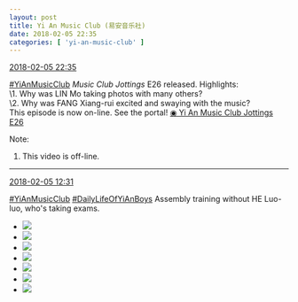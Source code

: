 ```yaml
---
layout: post
title: Yi An Music Club (易安音乐社)
date: 2018-02-05 22:35
categories: [ 'yi-an-music-club' ]
---
```


<div class="weibo-info">
  <a href="https://weibo.com/6094546964/G1L63ePf8">2018-02-05 22:35</a>
</div>

[#YiAnMusicClub](https://weibo.com/p/100808beae2e3e05b17b64f63ebedca39f19b2/super_index) *Music Club Jottings* E26 released. Highlights:  
\1. Why was LIN Mo taking photos with many others?  
\2. Why was FANG Xiang-rui excited and swaying with the music?  
This episode is now on-line. See the portal! [◉ Yi An Music Club Jottings E26](https://www.bilibili.com/video/av19176743/)

<!-- more -->

Note:
1. This video is off-line.

---

<div class="weibo-info">
  <a href="https://weibo.com/6094546964/G1H8RBYiB">2018-02-05 12:31</a>
</div>

[#YiAnMusicClub](https://weibo.com/p/100808beae2e3e05b17b64f63ebedca39f19b2/super_index) [#DailyLifeOfYiAnBoys](https://weibo.com/p/100808bf13d14673176f6dffac5481debd621e) Assembly training without HE Luo-luo, who's taking exams.

<ul class="weibo-pic-list-3">
  <li class="weibo-pic">
    <a href="//wx2.sinaimg.cn/mw690/006Es64Aly1fo5gm8cvzrj32kw3vb7wn.jpg"><img src="//wx2.sinaimg.cn/thumb150/006Es64Aly1fo5gm8cvzrj32kw3vb7wn.jpg"/></a>
  </li>
  <li class="weibo-pic">
    <a href="//wx1.sinaimg.cn/mw690/006Es64Aly1fo5gm4gpnbj32kw3vcqv6.jpg"><img src="//wx1.sinaimg.cn/thumb150/006Es64Aly1fo5gm4gpnbj32kw3vcqv6.jpg"/></a>
  </li>
  <li class="weibo-pic">
    <a href="//wx1.sinaimg.cn/mw690/006Es64Aly1fo5gmaugu1j32kw3vc1ky.jpg"><img src="//wx1.sinaimg.cn/thumb150/006Es64Aly1fo5gmaugu1j32kw3vc1ky.jpg"/></a>
  </li>
  <li class="weibo-pic">
    <a href="//wx2.sinaimg.cn/mw690/006Es64Aly1fo5gmd78oij32bw3huhdt.jpg"><img src="//wx2.sinaimg.cn/thumb150/006Es64Aly1fo5gmd78oij32bw3huhdt.jpg"/></a>
  </li>
  <li class="weibo-pic">
    <a href="//wx3.sinaimg.cn/mw690/006Es64Aly1fo5gm9nkhej31x42vnkhq.jpg"><img src="//wx3.sinaimg.cn/thumb150/006Es64Aly1fo5gm9nkhej31x42vnkhq.jpg"/></a>
  </li>
  <li class="weibo-pic">
    <a href="//wx2.sinaimg.cn/mw690/006Es64Aly1fo5gme0qhej323k35c7wh.jpg"><img src="//wx2.sinaimg.cn/thumb150/006Es64Aly1fo5gme0qhej323k35c7wh.jpg"/></a>
  </li>
  <li class="weibo-pic">
    <a href="//wx4.sinaimg.cn/mw690/006Es64Aly1fo5gmqpm05j31nz2dl1l4.jpg"><img src="//wx4.sinaimg.cn/thumb150/006Es64Aly1fo5gmqpm05j31nz2dl1l4.jpg"/></a>
  </li>
</ul>

